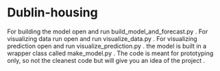 # Dublin-housing
For building the model open and run build_model_and_forecast.py . 
For visualizing data run open and run visualize_data.py . 
For visualizing prediction open and run visualize_prediction.py . 
the model is built in a wrapper class called make_model.py .
The code is meant for prototyping only, so not the cleanest code but will give you an idea of the project .
